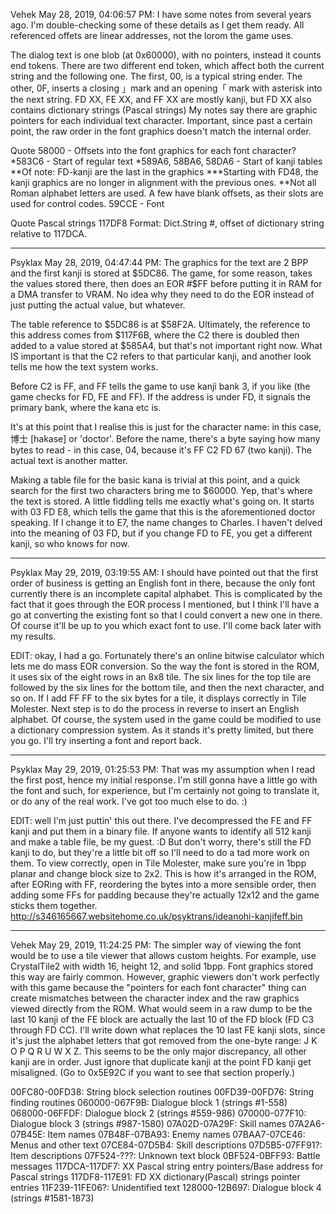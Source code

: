 Vehek May 28, 2019, 04:06:57 PM:
I have some notes from several years ago. I'm double-checking some of these details as I get them ready. All referenced offets are linear addresses, not the lorom the game uses.

The dialog text is one blob (at 0x60000), with no pointers, instead it counts end tokens. There are two different end token, which affect both the current string and the following one. The first, 00, is a typical string ender. The other, 0F, inserts a closing 」mark and an opening「 mark with asterisk into the next string.
FD XX, FE XX, and FF XX are mostly kanji, but FD XX also contains dictionary strings (Pascal strings)
My notes say there are graphic pointers for each individual text character. Important, since past a certain point, the raw order in the font graphics doesn't match the internal order.

Quote
58000 - Offsets into the font graphics for each font character?
*583C6 - Start of regular text
*589A6, 58BA6, 58DA6 - Start of kanji tables
**Of note: FD-kanji are the last in the graphics
***Starting with FD48, the kanji graphics are no longer in alignment with the previous ones.
**Not all Roman alphabet letters are used. A few have blank offsets, as their slots are used for control codes.
59CCE - Font

Quote
Pascal strings
117DF8
Format: Dict.String #, offset of dictionary string relative to 117DCA.

--------------------

Psyklax May 28, 2019, 04:47:44 PM:
The graphics for the text are 2 BPP and the first kanji is stored at $5DC86. The game, for some reason, takes the values stored there, then does an EOR #$FF before putting it in RAM for a DMA transfer to VRAM. No idea why they need to do the EOR instead of just putting the actual value, but whatever.

The table reference to $5DC86 is at $58F2A. Ultimately, the reference to this address comes from $117F6B, where the C2 there is doubled then added to a value stored at $585A4, but that's not important right now. What IS important is that the C2 refers to that particular kanji, and another look tells me how the text system works.

Before C2 is FF, and FF tells the game to use kanji bank 3, if you like (the game checks for FD, FE and FF). If the address is under FD, it signals the primary bank, where the kana etc is.

It's at this point that I realise this is just for the character name: in this case, 博士 [hakase] or 'doctor'. Before the name, there's a byte saying how many bytes to read - in this case, 04, because it's FF C2 FD 67 (two kanji). The actual text is another matter.

Making a table file for the basic kana is trivial at this point, and a quick search for the first two characters bring me to $60000. Yep, that's where the text is stored. A little fiddling tells me exactly what's going on. It starts with 03 FD E8, which tells the game that this is the aforementioned doctor speaking. If I change it to E7, the name changes to Charles. I haven't delved into the meaning of 03 FD, but if you change FD to FE, you get a different kanji, so who knows for now.

--------------------

Psyklax May 29, 2019, 03:19:55 AM:
I should have pointed out that the first order of business is getting an English font in there, because the only font currently there is an incomplete capital alphabet. This is complicated by the fact that it goes through the EOR process I mentioned, but I think I'll have a go at converting the existing font so that I could convert a new one in there. Of course it'll be up to you which exact font to use. I'll come back later with my results.

EDIT: okay, I had a go. Fortunately there's an online bitwise calculator which lets me do mass EOR conversion. So the way the font is stored in the ROM, it uses six of the eight rows in an 8x8 tile. The six lines for the top tile are followed by the six lines for the bottom tile, and then the next character, and so on. If I add FF FF to the six bytes for a tile, it displays correctly in Tile Molester. Next step is to do the process in reverse to insert an English alphabet. Of course, the system used in the game could be modified to use a dictionary compression system. As it stands it's pretty limited, but there you go. I'll try inserting a font and report back.

-------------------- 

Psyklax May 29, 2019, 01:25:53 PM:
That was my assumption when I read the first post, hence my initial response. I'm still gonna have a little go with the font and such, for experience, but I'm certainly not going to translate it, or do any of the real work. I've got too much else to do. :)

EDIT: well I'm just puttin' this out there. I've decompressed the FE and FF kanji and put them in a binary file. If anyone wants to identify all 512 kanji and make a table file, be my guest. :D But don't worry, there's still the FD kanji to do, but they're a little bit off so I'll need to do a tad more work on them.
To view correctly, open in Tile Molester, make sure you're in 1bpp planar and change block size to 2x2. This is how it's arranged in the ROM, after EORing with FF, reordering the bytes into a more sensible order, then adding some FFs for padding because they're actually 12x12 and the game sticks them together.
http://s346165667.websitehome.co.uk/psyktrans/ideanohi-kanjifeff.bin

--------------------

Vehek May 29, 2019, 11:24:25 PM:
The simpler way of viewing the font would be to use a tile viewer that allows custom heights. For example, use CrystalTile2 with width 16, height 12, and solid 1bpp. Font graphics stored this way are fairly common.
However, graphic viewers don't work perfectly with this game because the "pointers for each font character" thing can create mismatches between the character index and the raw graphics viewed directly from the ROM.
What would seem in a raw dump to be the last 10 kanji of the FE block are actually the last 10 of the FD block (FD C3 through FD CC). I'll write down what replaces the 10 last FE kanji slots, since it's just the alphabet letters that got removed from the one-byte range: J K O P Q R U W X Z. This seems to be the only major discrepancy, all other kanji are in order. Just ignore that duplicate kanji at the point FD kanji get misaligned. (Go to 0x5E92C if you want to see that section properly.) 

00FC80-00FD38: String block selection routines
00FD39-00FD76: String finding routines
060000-067F9B: Dialogue block 1 (strings #1-558)
068000-06FFDF: Dialogue block 2 (strings #559-986)
070000-077F10: Dialogue block 3 (strings #987-1580)
07A02D-07A29F: Skill names
07A2A6-07B45E: Item names
07B48F-07BA93: Enemy names
07BAA7-07CE46: Menus and other text
07CE84-07D5B4: Skill descriptions
07D5B5-07FF91?: Item descriptions
07F524-???: Unknown text block
0BF524-0BFF93: Battle messages
117DCA-117DF7: XX Pascal string entry pointers/Base address for Pascal strings
117DF8-117E91: FD XX dictionary(Pascal) strings pointer entries
11F239-11FE06?: Unidentified text
128000-12B697: Dialogue block 4 (strings #1581-1873)